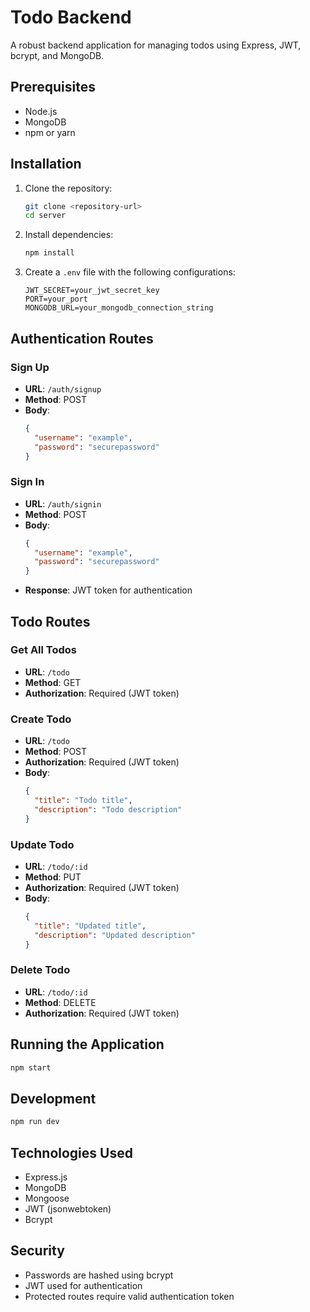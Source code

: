 # Todo Backend

A robust backend application for managing todos using Express, JWT, bcrypt, and MongoDB.

## Prerequisites

- Node.js
- MongoDB
- npm or yarn

## Installation

1. Clone the repository:
   ```bash
   git clone <repository-url>
   cd server

2. Install dependencies:
   ```bash
   npm install
   ```
3. Create a `.env` file with the following configurations:
   ```
   JWT_SECRET=your_jwt_secret_key
   PORT=your_port
   MONGODB_URL=your_mongodb_connection_string
   ```

## Authentication Routes

### Sign Up
- **URL**: `/auth/signup`
- **Method**: POST
- **Body**: 
  ```json
  {
    "username": "example",
    "password": "securepassword"
  }
  ```

### Sign In
- **URL**: `/auth/signin`
- **Method**: POST
- **Body**: 
  ```json
  {
    "username": "example",
    "password": "securepassword"
  }
  ```
- **Response**: JWT token for authentication

## Todo Routes

### Get All Todos
- **URL**: `/todo`
- **Method**: GET
- **Authorization**: Required (JWT token)

### Create Todo
- **URL**: `/todo`
- **Method**: POST
- **Authorization**: Required (JWT token)
- **Body**:
  ```json
  {
    "title": "Todo title",
    "description": "Todo description"
  }
  ```

### Update Todo
- **URL**: `/todo/:id`
- **Method**: PUT
- **Authorization**: Required (JWT token)
- **Body**:
  ```json
  {
    "title": "Updated title",
    "description": "Updated description"
  }
  ```

### Delete Todo
- **URL**: `/todo/:id`
- **Method**: DELETE
- **Authorization**: Required (JWT token)

## Running the Application

```bash
npm start
```

## Development

```bash
npm run dev
```

## Technologies Used

- Express.js
- MongoDB
- Mongoose
- JWT (jsonwebtoken)
- Bcrypt

## Security

- Passwords are hashed using bcrypt
- JWT used for authentication
- Protected routes require valid authentication token